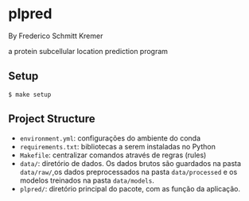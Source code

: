 # plpred

By Frederico Schmitt Kremer

a protein subcellular location prediction program

## Setup

```
$ make setup
```

## Project Structure

- `environment.yml`: configurações do ambiente do conda
- `requirements.txt`: bibliotecas a serem instaladas no Python
- `Makefile`: centralizar comandos através de regras (rules)
- `data/`: diretório de dados. Os dados brutos são guardados na pasta `data/raw/`,os dados preprocessados na pasta `data/processed` e os modelos treinados na pasta `data/models`.
- `plpred/`: diretório principal do pacote, com as função da aplicação.
